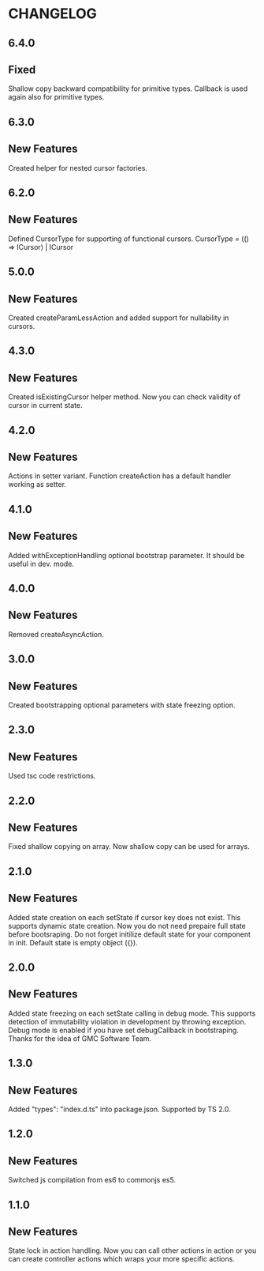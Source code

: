 CHANGELOG
===
6.4.0
--

Fixed
-

Shallow copy backward compatibility for primitive types. Callback is used again also for primitive types.

6.3.0
--

New Features
-

Created helper for nested cursor factories.

6.2.0
--

New Features
-

Defined CursorType for supporting of functional cursors.
CursorType<TState extends IState> = (() => ICursor<TState>) | ICursor<TState>

5.0.0
--

New Features
-

Created createParamLessAction and added support for nullability in cursors.

4.3.0
--

New Features
-

Created isExistingCursor helper method. Now you can check validity of cursor in current state.

4.2.0
--

New Features
-

Actions in setter variant. Function createAction has a default handler working as setter.


4.1.0
--

New Features
-

Added withExceptionHandling optional bootstrap parameter. It should be useful in dev. mode.

4.0.0
--

New Features
-

Removed createAsyncAction.

3.0.0
--

New Features
-

Created bootstrapping optional parameters with state freezing option.

2.3.0
--

New Features
-

Used tsc code restrictions.

2.2.0
--

New Features
-

Fixed shallow copying on array. Now shallow copy can be used for arrays.

2.1.0
--

New Features
-

Added state creation on each setState if cursor key does not exist. This supports dynamic state creation. Now you do not need prepaire full state before bootsraping. Do not forget initilize default state for your component in init. Default state is empty object ({}). 

2.0.0
--

New Features
-

Added state freezing on each setState calling in debug mode. This supports detection of immutability violation in development by throwing exception. Debug mode is enabled if you have set debugCallback in bootstraping. Thanks for the idea of GMC Software Team.

1.3.0
--

New Features
-

Added "types": "index.d.ts" into package.json. Supported by TS 2.0.

1.2.0
--

New Features
-

Switched js compilation from es6 to commonjs es5.

1.1.0
--

New Features
-

State lock in action handling. Now you can call other actions in action or you can create controller actions which wraps your more specific actions.